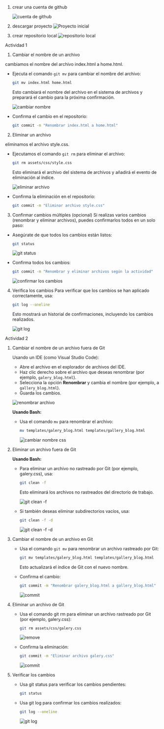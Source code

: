 1. crear una cuenta de github

    ![cuenta de github](./img/01_cuenta_github.png)

2. descargar proyecto
    ![Proyecto inicial](./img/01_inicial.png)

3. crear repositorio local
    ![repositorio local](./img/02_git_init.png)



Actividad 1

1. Cambiar el nombre de un archivo

cambiamos el nombre del archivo index.html a home.html.

- Ejecuta el comando `git mv` para cambiar el nombre del archivo:

    ```bash
    git mv index.html home.html
    ```
    Esto cambiará el nombre del archivo en el sistema de archivos y preparará el cambio para la próxima confirmación.

    ![cambiar nombre](./img/03_mv_cambiar_nombre.png)
    


- Confirma el cambio en el repositorio:
    ```bash
    git commit -m "Renombrar index.html a home.html"
    ```

2. Eliminar un archivo

eliminamos el archivo style.css.

- Ejecutamos el comando `git rm` para eliminar el archivo:

    ```bash
    git rm assets/css/style.css
    ```

    Esto eliminará el archivo del sistema de archivos y añadirá el evento de eliminación al índice.

    ![eliminar archivo](./img/04_rm_eliminar_archivo.png)

- Confirma la eliminación en el repositorio:

    ```bash
    git commit -m "Eliminar archivo style.css"
    ```

3. Confirmar cambios múltiples (opcional)
Si realizas varios cambios (renombrar y eliminar archivos), puedes confirmarlos todos en un solo paso:

- Asegúrate de que todos los cambios están listos:
    ```bash
    git status
    ```

    ![git status](./img/05_status.png)

- Confirma todos los cambios:

    ```bash
    git commit -m "Renombrar y eliminar archivos según la actividad"
    ```

    ![confirmar los cambios](./img/06_git_commit_01.png)

4. Verifica los cambios
Para verificar que los cambios se han aplicado correctamente, usa:

    ```bash
    git log --oneline
    ```

    Esto mostrará un historial de confirmaciones, incluyendo los cambios realizados.

    ![git log](./img/07_verificar_cambios.png)



Actividad 2

1. Cambiar el nombre de un archivo fuera de Git

    Usando un IDE (como Visual Studio Code):

    - Abre el archivo en el explorador de archivos del IDE.
    - Haz clic derecho sobre el archivo que deseas renombrar (por ejemplo, `galery_blog.html`).
    - Selecciona la opción **Renombrar** y cambia el nombre (por ejemplo, a `gallery_blog.html`).
    - Guarda los cambios.
    
    ![renombrar archivo](./img/08_renombrar_clic_derecho.png)

    **Usando Bash:**
    - Usa el comando `mv` para renombrar el archivo:

        ```bash
        mv templates/galery_blog.html templates/gallery_blog.html
        ```
        ![cambiar nombre css](./img/09_cambiar_nombre.png)
2. Eliminar un archivo fuera de Git

    **Usando Bash:**

    - Para eliminar un archivo no rastreado por Git (por ejemplo, galery.css), usa:

        ```bash
        git clean -f
        ```

        Esto eliminará los archivos no rastreados del directorio de trabajo.

        ![git clean -f](./img/10_git_clean.png)

    - Si también deseas eliminar subdirectorios vacíos, usa:

        ```bash
        git clean -f -d
        ```

        ![git clean -f -d](./img/11_git_clean_directory.png)

3. Cambiar el nombre de un archivo en Git


    - Usa el comando `git mv` para renombrar un archivo rastreado por Git:

        ```bash
        git mv templates/galery_blog.html templates/gallery_blog.html
        ```

        Esto actualizará el índice de Git con el nuevo nombre.

        
    - Confirma el cambio:

        ```bash
        git commit -m "Renombrar galery_blog.html a gallery_blog.html"
        ```
        
        ![commit](./img/12_commit_rename.png)

4. Eliminar un archivo de Git

    - Usa el comando git rm para eliminar un archivo rastreado por Git (por ejemplo, galery.css):

        ```bash
        git rm assets/css/galery.css
        ```

        ![remove](./img/13_remove_css.png)

    - Confirma la eliminación:

        ```bash
        git commit -m "Eliminar archivo galery.css"
        ```

        ![commit](./img/14_confirmar_eliminar_css.png)

        

5. Verificar los cambios

    - Usa git status para verificar los cambios pendientes:

        ```bash
        git status
        ```

    - Usa git log para confirmar los cambios realizados:

        ```Bash
        git log --oneline
        ```
        ![git log](./img/16_git_logs.png)
